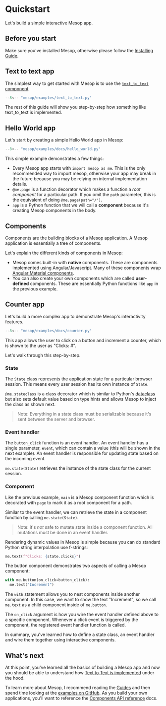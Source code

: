 # Quickstart

Let's build a simple interactive Mesop app.

## Before you start

Make sure you've installed Mesop, otherwise please follow the [Installing Guide](./installing.md).

## Text to text app

The simplest way to get started with Mesop is to use the [`text_to_text` component](../components/text_to_text.md)

```python
--8<-- "mesop/examples/text_to_text.py"
```

The rest of this guide will show you step-by-step how something like text_to_text is implemented.

## Hello World app

Let's start by creating a simple Hello World app in Mesop:

```python
--8<-- "mesop/examples/docs/hello_world.py"
```

This simple example demonstrates a few things:

- Every Mesop app starts with `import mesop as me`. This is the only recommended way to import mesop, otherwise your app may break in the future because you may be relying on internal implementation details.
- `@me.page` is a function decorator which makes a function a _root component_ for a particular path. If you omit the `path` parameter, this is the equivalent of doing `@me.page(path="/")`.
- `app` is a Python function that we will call a __component__ because it's creating Mesop components in the body.

## Components

Components are the building blocks of a Mesop application. A Mesop application is essentially a tree of components.

Let's explain the different kinds of components in Mesop:

- Mesop comes built-in with __native__ components. These are components implemented using Angular/Javascript. Many of these components wrap [Angular Material components](https://material.angular.io/components/).
- You can also create your own components which are called __user-defined__ components. These are essentially Python functions like `app` in the previous example.

## Counter app

Let's build a more complex app to demonstrate Mesop's interactivity features.

```python
--8<-- "mesop/examples/docs/counter.py"
```

This app allows the user to click on a button and increment a counter, which is shown to the user as "Clicks: #".

Let's walk through this step-by-step.

### State

The `State` class represents the application state for a particular browser session. This means every user session has its own instance of `State`.

`@me.stateclass` is a class decorator which is similar to Python's [dataclass](https://docs.python.org/3/library/dataclasses.html) but also sets default value based on type hints and allows Mesop to inject the class as shown next.

> Note: Everything in a state class must be serializable because it's sent between the server and browser.

### Event handler

The `button_click` function is an event handler. An event handler has a single parameter, `event`, which can contain a value (this will be shown in the next example). An event handler is responsible for updating state based on the incoming event.

`me.state(State)` retrieves the instance of the state class for the current session.

### Component

Like the previous example, `main` is a Mesop component function which is decorated with `page` to mark it as a root component for a path.

Similar to the event handler, we can retrieve the state in a component function by calling `me.state(State)`.

> Note: it's _not_ safe to mutate state inside a component function. All mutations must be done in an event handler.

Rendering dynamic values in Mesop is simple because you can do standard Python string interpolation use f-strings:

```python
me.text(f"Clicks: {state.clicks}")
```

The button component demonstrates two aspects of calling a Mesop component:

```python
with me.button(on_click=button_click):
  me.text("Increment")
```

The `with` statement allows you to nest components inside another component. In this case, we want to show the text "Increment", so we call `me.text` as a child component inside of `me.button`.

The `on_click` argument is how you wire the event handler defined above to a specific component. Whenever a click event is triggered by the component, the registered event handler function is called.

In summary, you've learned how to define a state class, an event handler and wire them together using interactive components.

## What's next

At this point, you've learned all the basics of building a Mesop app and now you should be able to understand how [Text to Text is implemented](https://github.com/google/mesop/blob/main/mesop/labs/text_to_text.py) under the hood.

To learn more about Mesop, I recommend reading the [Guides](../guides/components.md) and then spend time looking at the [examples on GitHub](https://github.com/google/mesop/tree/main/mesop/examples). As you build your own applications, you'll want to reference the [Components API reference](../components/button.md) docs.
